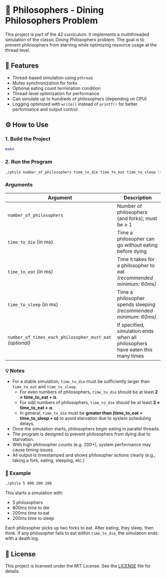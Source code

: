 # 🧠 Philosophers - Dining Philosophers Problem

This project is part of the 42 curriculum. It implements a multithreaded simulation of the classic Dining Philosophers problem. The goal is to prevent philosophers from starving while optimizing resource usage at the thread level.

## 🚀 Features

- Thread-based simulation using `pthread`
- Mutex synchronization for forks
- Optional eating count termination condition
- Thread-level optimization for performance
- Can simulate up to hundreds of philosophers (depending on CPU)
- Logging optimized with `write()` instead of `printf()` for better performance and output control

## ⚙️ How to Use

### 1. Build the Project

```bash
make
```

### 2. Run the Program

```bash
./philo number_of_philosophers time_to_die time_to_eat time_to_sleep [number_of_times_each_philosopher_must_eat]
```

### Arguments

| Argument                                  | Description                                                                 |
|------------------------------------------|-----------------------------------------------------------------------------|
| `number_of_philosophers`                 | Number of philosophers (and forks); must be ≥ 1                             |
| `time_to_die` (in ms)                    | Time a philosopher can go without eating before dying                      |
| `time_to_eat` (in ms)                    | Time it takes for a philosopher to eat *(recommended minimum: 60ms)*       |
| `time_to_sleep` (in ms)                  | Time a philosopher spends sleeping *(recommended minimum: 60ms)*           |
| `number_of_times_each_philosopher_must_eat` *(optional)* | If specified, simulation ends when all philosophers have eaten this many times |

### 💡 Notes

- For a stable simulation, `time_to_die` must be sufficiently larger than `time_to_eat` and `time_to_sleep`.
    - For even numbers of philosophers, `time_to_die` should be at least **2 × time_to_eat + α**.
    - For odd numbers of philosophers, `time_to_die` should be at least **3 × time_to_eat + α**.
    - In general, `time_to_die` must be **greater than (time_to_eat + time_to_sleep + α)** to avoid starvation due to system scheduling delays.
- Once the simulation starts, philosophers begin eating in parallel threads.
- The program is designed to prevent philosophers from dying due to starvation.
- With high philosopher counts (e.g. 200+), system performance may cause timing issues.
- All output is timestamped and shows philosopher actions clearly (e.g., taking a fork, eating, sleeping, etc.)

### 🧪 Example

```bash
./philo 5 800 200 200
```

This starts a simulation with:
- 5 philosophers
- 800ms time to die
- 200ms time to eat
- 200ms time to sleep

Each philosopher picks up two forks to eat. After eating, they sleep, then think. If any philosopher fails to eat within `time_to_die`, the simulation ends with a death log.

## 📜 License

This project is licensed under the MIT License.
See the [LICENSE](./LICENSE) file for details.
